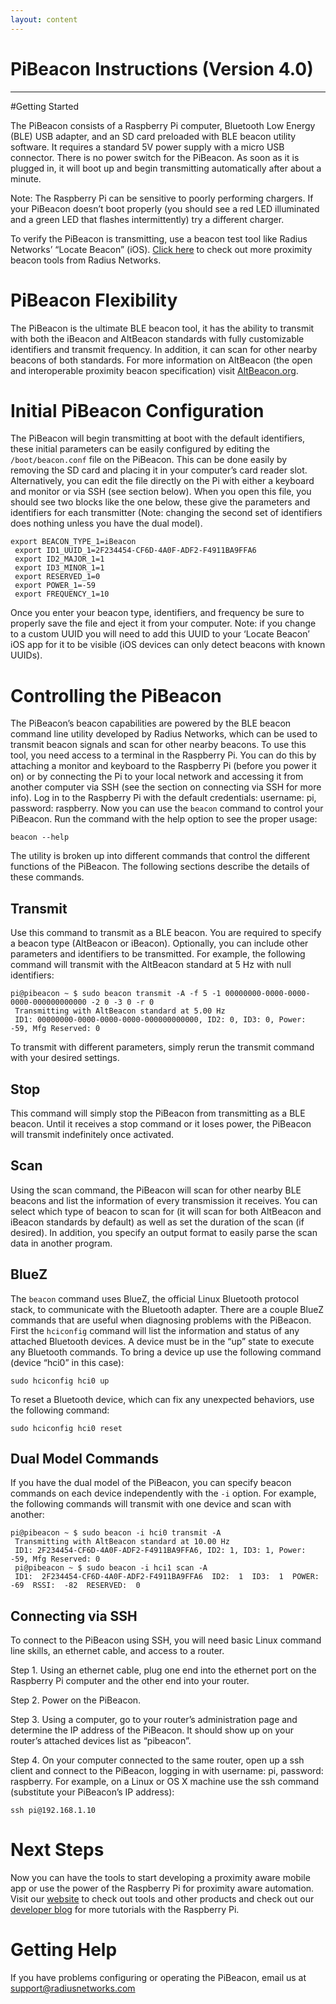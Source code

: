 ```yaml
---
layout: content
---
```


# PiBeacon Instructions (Version 4.0)

<hr>

#Getting Started

The PiBeacon consists of a Raspberry Pi computer, Bluetooth Low Energy (BLE) USB adapter, and an SD card preloaded with BLE beacon utility software.  It requires a standard 5V power supply with a micro USB connector.  There is no power switch for the PiBeacon.  As soon as it is plugged in, it will boot up and begin transmitting automatically after about a minute.

Note: The Raspberry Pi can be sensitive to poorly performing chargers. If your PiBeacon doesn’t boot properly (you should see a red LED illuminated and a green LED that flashes intermittently) try a different charger.

To verify the PiBeacon is transmitting, use a beacon test tool like Radius Networks’ “Locate Beacon” (iOS). [Click here](http://store.radiusnetworks.com/collections/all) to check out more proximity beacon tools from Radius Networks. 

# PiBeacon Flexibility

The PiBeacon is the ultimate BLE beacon tool, it has the ability to transmit with both the iBeacon and AltBeacon standards with fully customizable identifiers and transmit frequency.  In addition, it can scan for other nearby beacons of both standards.  For more information on AltBeacon (the open and interoperable proximity beacon specification) visit [AltBeacon.org](altbeacon.org).

# Initial PiBeacon Configuration

The PiBeacon will begin transmitting at boot with the default identifiers, these initial parameters can be easily configured by editing the `/boot/beacon.conf` file on the PiBeacon.  This can be done easily by removing the SD card and placing it in your computer’s card reader slot.  Alternatively, you can edit the file directly on the Pi with either a keyboard and monitor or via SSH (see section below).  When you open this file, you should see two blocks like the one below, these give the parameters and identifiers for each transmitter (Note: changing the second set of identifiers does nothing unless you have the dual model).

```    
export BEACON_TYPE_1=iBeacon
 export ID1_UUID_1=2F234454-CF6D-4A0F-ADF2-F4911BA9FFA6
 export ID2_MAJOR_1=1
 export ID3_MINOR_1=1
 export RESERVED_1=0
 export POWER_1=-59
 export FREQUENCY_1=10
```
 Once you enter your beacon type, identifiers, and frequency be sure to 
properly save the file and eject it from your computer.  Note: if you change to a custom UUID you will need to add this UUID to your ‘Locate Beacon’ iOS app 
for it to be visible (iOS devices can only detect beacons with known UUIDs).

# Controlling the PiBeacon

The PiBeacon’s beacon capabilities are powered by the BLE beacon command line utility developed by Radius Networks, which can be used to transmit beacon signals and scan for other nearby beacons.  To use this tool, you need access to a terminal in the Raspberry Pi.  You can do this by attaching a monitor and keyboard to the Raspberry Pi (before you power it on) or by connecting the Pi to your local network and accessing it from another computer via SSH (see the section on connecting via SSH for more info).  Log in to the Raspberry Pi with the default credentials: username: pi, password: raspberry.  Now you can use the `beacon` command to control your PiBeacon.  Run the command with the help option to see the proper usage:

```
beacon --help
```

The utility is broken up into different commands that control the different functions of the PiBeacon.  The following sections describe the details of these commands.

## Transmit

Use this command to transmit as a BLE beacon.  You are required to specify a beacon type (AltBeacon or iBeacon).  Optionally, you can include other parameters and identifiers to be transmitted.  For example, the following command will transmit with the AltBeacon standard at 5 Hz with null identifiers:

```
pi@pibeacon ~ $ sudo beacon transmit -A -f 5 -1 00000000-0000-0000-0000-000000000000 -2 0 -3 0 -r 0
 Transmitting with AltBeacon standard at 5.00 Hz
 ID1: 00000000-0000-0000-0000-000000000000, ID2: 0, ID3: 0, Power: -59, Mfg Reserved: 0
```
To transmit with different parameters, simply rerun the transmit command with your desired settings.

## Stop

This command will simply stop the PiBeacon from transmitting as a BLE beacon.  Until it receives a stop command or it loses power, the PiBeacon will transmit indefinitely once activated.

## Scan

Using the scan command, the PiBeacon will scan for other nearby BLE beacons and list the information of every transmission it receives.  You can select which type of beacon to scan for (it will scan for both AltBeacon and iBeacon standards by default) as well as set the duration of the scan (if desired).  In addition, you specify an output format to easily parse the scan data in another program.

## BlueZ

The `beacon` command uses BlueZ, the official Linux Bluetooth protocol stack, to communicate with the Bluetooth adapter.  There are a couple BlueZ commands that are useful when diagnosing problems with the PiBeacon.  First the `hciconfig` command will list the information and status of any attached Bluetooth devices.  A device must be in the “up” state to execute any Bluetooth commands.  To bring a device up use the following command (device “hci0” in this case):

```
sudo hciconfig hci0 up
```

To reset a Bluetooth device, which can fix any unexpected behaviors, use the following command:

```
sudo hciconfig hci0 reset
```

## Dual Model Commands

If you have the dual model of the PiBeacon, you can specify beacon commands on each device independently with the `-i` option.  For example, the following commands will transmit with one device and scan with another:

```
pi@pibeacon ~ $ sudo beacon -i hci0 transmit -A
 Transmitting with AltBeacon standard at 10.00 Hz
 ID1: 2F234454-CF6D-4A0F-ADF2-F4911BA9FFA6, ID2: 1, ID3: 1, Power: -59, Mfg Reserved: 0
 pi@pibeacon ~ $ sudo beacon -i hci1 scan -A
 ID1:  2F234454-CF6D-4A0F-ADF2-F4911BA9FFA6  ID2:  1  ID3:  1  POWER:  -69  RSSI:  -82  RESERVED:  0
```

## Connecting via SSH

To connect to the PiBeacon using SSH, you will need basic Linux command line skills, an ethernet cable, and access to a router.

Step 1. Using an ethernet cable, plug one end into the ethernet port on the Raspberry Pi computer and the other end into your router.

Step 2. Power on the PiBeacon.

Step 3. Using a computer, go to your router’s administration page and determine the IP address of the PiBeacon.  It should show up on your router’s attached devices list as “pibeacon”.

Step 4. On your computer connected to the same router, open up a ssh client and connect to the PiBeacon, logging in with username: pi, password: raspberry.  For example, on a Linux or OS X machine use the ssh command (substitute your PiBeacon’s IP address):

```
ssh pi@192.168.1.10
```

# Next Steps

Now you can have the tools to start developing a proximity aware mobile app or use the power of the Raspberry Pi for proximity aware automation. Visit our [website](www.radiusnetworks.com) to check out tools and other products and check out our [developer blog](http://developer.radiusnetworks.com/blog/) for more tutorials with the Raspberry Pi.

# Getting Help 

If you have problems configuring or operating the PiBeacon, email us at support@radiusnetworks.com
